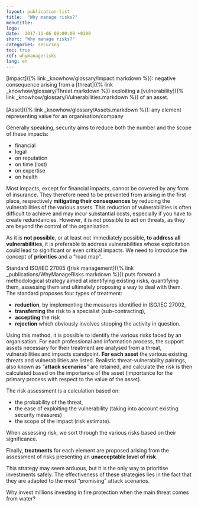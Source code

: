```yaml
---
layout: publication-list
title:  "Why manage risks?"
menutitle:
logo:
date:  2017-11-06 00:00:00 +0100
short: "Why manage risks?"
categories: securing
toc: true
ref: whymanagerisks
lang: en
---
```

<!-- <div style="border: 1px solid #000000; padding: 10px;"> -->

[Impact]({% link _knowhow/glossary/Impact.markdown %}): negative consequence arising from a [threat]({% link _knowhow/glossary/Threat.markdown %}) exploiting a [vulnerability]({% link _knowhow/glossary/Vulnerabilities.markdown %}) of an asset.<br /><br />
[Asset]({% link _knowhow/glossary/Assets.markdown %}): any element representing value for an organisation/company

<!-- </div> -->

Generally speaking, security aims to reduce both the number and the scope of these impacts:

* financial
* legal
* on reputation
* on time (lost)
* on expertise
* on health

Most impacts, except for financial impacts, cannot be covered by any form of insurance. They therefore need to be prevented from arising in the first place, respectively **mitigating their consequences** by reducing the vulnerabilities of the various assets. This reduction of vulnerabilities is often difficult to achieve and may incur substantial costs, especially if you have to create redundancies. However, it is not possible to act on threats, as they are beyond the control of the organisation.

As it is **not possible**, or at least not immediately possible, **to address all vulnerabilities**, it is preferable to address vulnerabilities whose exploitation could lead to significant or even critical impacts. We need to introduce the concept of **priorities** and a “road map”.

Standard ISO/IEC 27005 ([risk management]({% link _publications/WhyManageRisks.markdown %})) puts forward a methodological strategy aimed at identifying existing risks, quantifying them, assessing them and ultimately proposing a way to deal with them. The standard proposes four types of treatment:

* **reduction**, by implementing the measures identified in ISO/IEC 27002,
* **transferring** the risk to a specialist (sub-contracting),
* **accepting** the risk
* **rejection** which obviously involves stopping the activity in question.

Using this method, it is possible to identify the various risks faced by an organisation. For each professional and information process, the support assets necessary for their treatment are analysed from a threat, vulnerabilities and impacts standpoint. **For each asset** the various existing threats and vulnerabilities are listed. Realistic threat-vulnerability pairings, also known as “**attack scenarios**” are retained, and calculate the risk is then calculated based on the importance of the asset (importance for the primary process with respect to the value of the asset).

The risk assessment is a calculation based on:

* the probability of the threat,
* the ease of exploiting the vulnerability (taking into account existing security measures)
* the scope of the impact (risk estimate).

When assessing risk, we sort through the various risks based on their significance.

Finally, **treatments** for each element are proposed arising from the assessment of risks presenting an **unacceptable level of risk**.

This strategy may seem arduous, but it is the only way to prioritise investments safely. The effectiveness of these strategies lies in the fact that they are adapted to the most “promising” attack scenarios.

Why invest millions investing in fire protection when the main threat comes from water?
